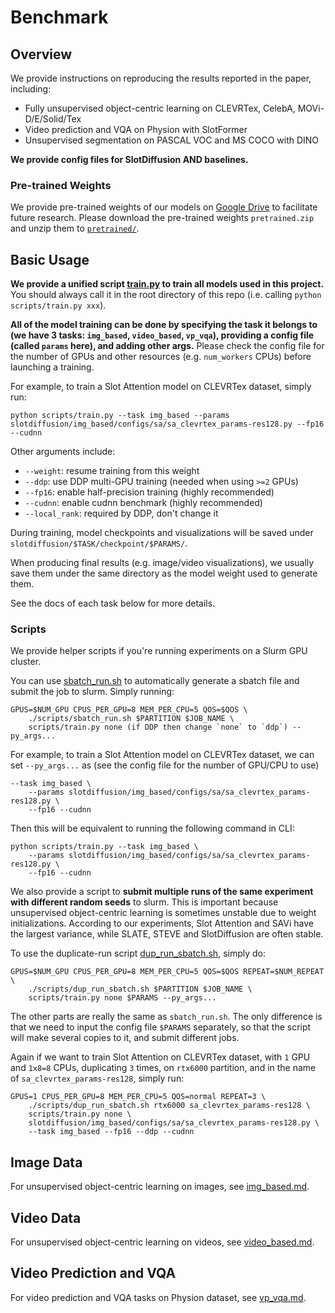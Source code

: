 # Benchmark

## Overview

We provide instructions on reproducing the results reported in the paper, including:

-   Fully unsupervised object-centric learning on CLEVRTex, CelebA, MOVi-D/E/Solid/Tex
-   Video prediction and VQA on Physion with SlotFormer
-   Unsupervised segmentation on PASCAL VOC and MS COCO with DINO

**We provide config files for SlotDiffusion AND baselines.**

### Pre-trained Weights

We provide pre-trained weights of our models on [Google Drive](https://drive.google.com/file/d/1PSElX2ucqqLuCjjl2_skM-7-qjwb2hWh/view?usp=sharing) to facilitate future research.
Please download the pre-trained weights `pretrained.zip` and unzip them to [`pretrained/`](../pretrained/).

## Basic Usage

**We provide a unified script [train.py](../scripts/train.py) to train all models used in this project.**
You should always call it in the root directory of this repo (i.e. calling `python scripts/train.py xxx`).

**All of the model training can be done by specifying the task it belongs to (we have 3 tasks: `img_based`, `video_based`, `vp_vqa`), providing a config file (called `params` here), and adding other args.**
Please check the config file for the number of GPUs and other resources (e.g. `num_workers` CPUs) before launching a training.

For example, to train a Slot Attention model on CLEVRTex dataset, simply run:

```
python scripts/train.py --task img_based --params slotdiffusion/img_based/configs/sa/sa_clevrtex_params-res128.py --fp16 --cudnn
```

Other arguments include:

-   `--weight`: resume training from this weight
-   `--ddp`: use DDP multi-GPU training (needed when using `>=2` GPUs)
-   `--fp16`: enable half-precision training (highly recommended)
-   `--cudnn`: enable cudnn benchmark (highly recommended)
-   `--local_rank`: required by DDP, don't change it

During training, model checkpoints and visualizations will be saved under `slotdiffusion/$TASK/checkpoint/$PARAMS/`.

When producing final results (e.g. image/video visualizations), we usually save them under the same directory as the model weight used to generate them.

See the docs of each task below for more details.

### Scripts

We provide helper scripts if you're running experiments on a Slurm GPU cluster.

You can use [sbatch_run.sh](../scripts/sbatch_run.sh) to automatically generate a sbatch file and submit the job to slurm.
Simply running:

```
GPUS=$NUM_GPU CPUS_PER_GPU=8 MEM_PER_CPU=5 QOS=$QOS \
    ./scripts/sbatch_run.sh $PARTITION $JOB_NAME \
    scripts/train.py none (if DDP then change `none` to `ddp`) --py_args...
```

For example, to train a Slot Attention model on CLEVRTex dataset, we can set `--py_args...` as (see the config file for the number of GPU/CPU to use)

```
--task img_based \
    --params slotdiffusion/img_based/configs/sa/sa_clevrtex_params-res128.py \
    --fp16 --cudnn
```

Then this will be equivalent to running the following command in CLI:

```
python scripts/train.py --task img_based \
    --params slotdiffusion/img_based/configs/sa/sa_clevrtex_params-res128.py \
    --fp16 --cudnn
```

We also provide a script to **submit multiple runs of the same experiment with different random seeds** to slurm.
This is important because unsupervised object-centric learning is sometimes unstable due to weight initializations.
According to our experiments, Slot Attention and SAVi have the largest variance, while SLATE, STEVE and SlotDiffusion are often stable.

To use the duplicate-run script [dup_run_sbatch.sh](../scripts/dup_run_sbatch.sh), simply do:

```
GPUS=$NUM_GPU CPUS_PER_GPU=8 MEM_PER_CPU=5 QOS=$QOS REPEAT=$NUM_REPEAT \
    ./scripts/dup_run_sbatch.sh $PARTITION $JOB_NAME \
    scripts/train.py none $PARAMS --py_args...
```

The other parts are really the same as `sbatch_run.sh`.
The only difference is that we need to input the config file `$PARAMS` separately, so that the script will make several copies to it, and submit different jobs.

Again if we want to train Slot Attention on CLEVRTex dataset, with `1` GPU and `1x8=8` CPUs, duplicating `3` times, on `rtx6000` partition, and in the name of `sa_clevrtex_params-res128`, simply run:

```
GPUS=1 CPUS_PER_GPU=8 MEM_PER_CPU=5 QOS=normal REPEAT=3 \
    ./scripts/dup_run_sbatch.sh rtx6000 sa_clevrtex_params-res128 \
    scripts/train.py none \
    slotdiffusion/img_based/configs/sa/sa_clevrtex_params-res128.py \
    --task img_based --fp16 --ddp --cudnn
```

## Image Data

For unsupervised object-centric learning on images, see [img_based.md](./img_based.md).

## Video Data

For unsupervised object-centric learning on videos, see [video_based.md](./video_based.md).

## Video Prediction and VQA

For video prediction and VQA tasks on Physion dataset, see [vp_vqa.md](./vp_vqa.md).
